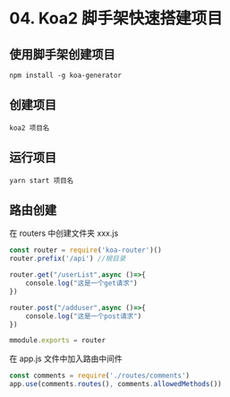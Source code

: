 # 04. Koa2 脚手架快速搭建项目

## 使用脚手架创建项目

```shell
npm install -g koa-generator
```

## 创建项目

```shell
koa2 项目名
```

## 运行项目

```shell
yarn start 项目名 
```

## 路由创建

在 routers 中创建文件夹 xxx.js

```js
const router = require('koa-router')()
router.prefix('/api') //根目录

router.get("/userList",async ()=>{
    console.log("这是一个get请求")
})

router.post("/adduser",async ()=>{
    console.log("这是一个post请求")
})

mmodule.exports = router
```

在 app.js 文件中加入路由中间件

```js
const comments = require('./routes/comments')
app.use(comments.routes(), comments.allowedMethods())
```

